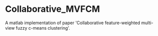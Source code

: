 # Collaborative_MVFCM

A matlab implementation of paper 'Collaborative feature-weighted multi-view fuzzy c-means clustering'.
